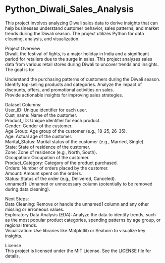 # Python_Diwali_Sales_Analysis
This project involves analyzing Diwali sales data to derive insights that can help businesses understand customer behavior, sales patterns, and market trends during the Diwali season. The project utilizes Python for data cleaning, analysis, and visualization.

Project Overview<br>
Diwali, the festival of lights, is a major holiday in India and a significant period for retailers due to the surge in sales. This project analyzes sales data from various retail stores during Diwali to uncover trends and insights. The goal is to:<br>

Understand the purchasing patterns of customers during the Diwali season.<br>
Identify top-selling products and categories.<bnr>
Analyze the impact of discounts, offers, and promotional activities on sales.<br>
Provide actionable insights for improving sales strategies.<br>

Dataset Columns:<br>
User_ID: Unique identifier for each user.<br>
Cust_name: Name of the customer.<br>
Product_ID: Unique identifier for each product.<br>
Gender: Gender of the customer.<br>
Age Group: Age group of the customer (e.g., 18-25, 26-35).<br>
Age: Actual age of the customer.<br>
Marital_Status: Marital status of the customer (e.g., Married, Single).<br>
State: State of residence of the customer.<br>
Zone: Zone of residence (e.g., North, South).<br>
Occupation: Occupation of the customer.<br>
Product_Category: Category of the product purchased.<br>
Orders: Number of orders placed by the customer.<br>
Amount: Amount spent on the orders.<br>
Status: Status of the order (e.g., Delivered, Canceled).<br>
unnamed1: Unnamed or unnecessary column (potentially to be removed during data cleaning).<br>

Next Steps:<br>
Data Cleaning: Remove or handle the unnamed1 column and any other missing or erroneous values.<br>
Exploratory Data Analysis (EDA): Analyze the data to identify trends, such as the most popular product categories, spending patterns by age group, or regional trends.<br>
Visualization: Use libraries like Matplotlib or Seaborn to visualize key insights.<br>

License<br>
This project is licensed under the MIT License. See the LICENSE file for details.<br>
